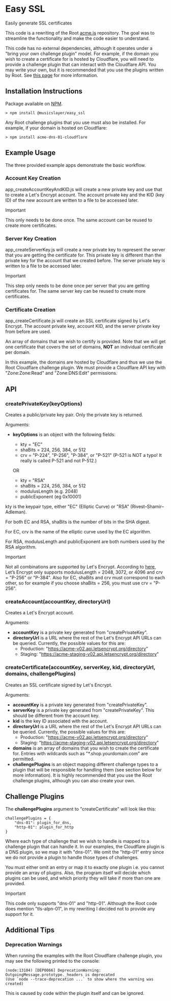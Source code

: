 # Easy SSL
Easily generate SSL certificates

This code is a rewriting of the Root [acme.js](https://github.com/therootcompany/acme.js) repository. The goal was to streamline the functionality and make the code easier to understand.

This code has no external dependencies, although it operates under a "bring your own challenge plugin" model. For example, if the domain you wish to create a certificate for is hosted by Cloudflare, you will need to provide a challenge plugin that can interact with the Cloudflare API. You may write your own, but it is recommended that you use the plugins written by Root. See [this page](https://github.com/therootcompany/acme.js?tab=readme-ov-file#challenge-callbacks) for more information.

## Installation Instructions
Package available on [NPM](https://www.npmjs.com/package/@musicslayer/easy_ssl).

`> npm install @musicslayer/easy_ssl`

Any Root challenge plugins that you use must also be installed. For example, if your domain is hosted on Cloudflare:

`> npm install acme-dns-01-cloudflare`

## Example Usage
The three provided example apps demonstrate the basic workflow.

### Account Key Creation
app_createAccountKeyAndKID.js will create a new private key and use that to create a Let's Encrypt account. The account private key and the KID (key ID) of the new account are written to a file to be accessed later.

> [!IMPORTANT]
> This only needs to be done once. The same account can be reused to create more certificates.

### Server Key Creation
app_createServerKey.js will create a new private key to represent the server that you are getting the certificate for. This private key is different than the private key for the account that we created before. The server private key is written to a file to be accessed later.

> [!IMPORTANT]
> This step only needs to be done once per server that you are getting certificates for. The same server key can be reused to create more certificates.

### Certificate Creation
app_createCertificate.js will create an SSL certificate signed by Let's Encrypt. The account private key, account KID, and the server private key from before are used.

An array of domains that we wish to certify is provided. Note that we will get one certificate that covers the set of domains, **NOT** an individual certificate per domain.

In this example, the domains are hosted by Cloudflare and thus we use the Root Cloudflare challenge plugin. We must provide a Cloudflare API key with "Zone:Zone:Read" and "Zone:DNS:Edit" permissions.

## API
### createPrivateKey(keyOptions)

Creates a public/private key pair. Only the private key is returned.

Arguments:
- **keyOptions** is an object with the following fields:
	- kty =  "EC"
	- shaBits = 224, 256, 384, or 512
	- crv =  "P-224", "P-256", "P-384", or "P-521" (P-521 is NOT a typo! It really is called P-521 and not P-512.)
   
	OR

	- kty =  "RSA"
	- shaBits = 224, 256, 384, or 512
	- modulusLength (e.g. 2048)
	- publicExponent (eg 0x10001)

kty is the keypair type, either "EC" (Elliptic Curve) or "RSA" (Rivest–Shamir–Adleman).

For both EC and RSA, shaBits is the number of bits in the SHA digest.

For EC, crv is the name of the elliptic curve used by the EC algorithm.

For RSA, modulusLength and publicExponent are both numbers used by the RSA algorithm.

> [!IMPORTANT]
> Not all combinations are supported by Let's Encrypt. According to [here](https://letsencrypt.org/docs/integration-guide/#supported-key-algorithms), Let’s Encrypt only supports modulusLength = 2048, 3072, or 4096 and crv = "P-256" or "P-384". Also for EC, shaBits and crv must correspond to each other, so for example if you choose shaBits = 256, you must use crv = "P-256".

### createAccount(accountKey, directoryUrl)

Creates a Let's Encrypt account.

Arguments:
- **accountKey** is a private key generated from "createPrivateKey".
- **directoryUrl** is a URL where the rest of the Let's Encrypt API URLs can be queried. Currently, the possible values for this are:
	- Production: "https://acme-v02.api.letsencrypt.org/directory"
	- Staging: "https://acme-staging-v02.api.letsencrypt.org/directory"

### createCertificate(accountKey, serverKey, kid, directoryUrl, domains, challengePlugins)

Creates an SSL certificate signed by Let's Encrypt.

Arguments:
- **accountKey** is a private key generated from "createPrivateKey".
- **serverKey** is a private key generated from "createPrivateKey". This should be different from the account key.
- **kid** is the key ID associated with the account.
- **directoryUrl** is a URL where the rest of the Let's Encrypt API URLs can be queried. Currently, the possible values for this are:
	- Production: "https://acme-v02.api.letsencrypt.org/directory"
	- Staging: "https://acme-staging-v02.api.letsencrypt.org/directory"
- **domains** is an array of domains that you wish to create the certificate for. Entries with wildcards such as "*.shop.yourdomain.com" are permitted.
- **challengePlugins** is an object mapping different challenge types to a plugin that will be responsible for handling them (see section below for more information). It is highly recommended that you use the Root challenge plugins, although you can also create your own.

## Challenge Plugins
The **challengePlugins** argument to "createCertificate" will look like this:
```
challengePlugins = {
	"dns-01": plugin_for_dns,
	"http-01": plugin_for_http
}
```

Where each type of challenge that we wish to handle is mapped to a challenge plugin that can handle it. In our examples, the Cloudflare plugin is a DNS plugin, so we map it with "dns-01". We omit the "http-01" entry since we do not provide a plugin to handle those types of challenges.

You must either omit an entry or map it to exactly one plugin i.e. you cannot provide an array of plugins. Also, the program itself will decide which plugins can be used, and which priority they will take if more than one are provided.

> [!IMPORTANT]
> This code only supports "dns-01" and "http-01". Although the Root code does mention "tls-alpn-01", in my rewriting I decided not to provide any support for it.

## Additional Tips
### Deprecation Warnings
When running the examples with the Root Cloudflare challenge plugin, you may see the following printed to the console:
```
(node:13104) [DEP0066] DeprecationWarning: OutgoingMessage.prototype._headers is deprecated
(Use `node --trace-deprecation ...` to show where the warning was created)
```
This is caused by code within the plugin itself and can be ignored.

